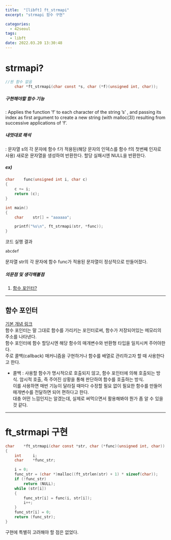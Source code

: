 ```yaml
---
title:  "[libft] ft_strmapi"
excerpt: "strmapi 함수 구현"

categories:
  - 42seoul
tags:
  - libft
date: 2022.03.20 13:30:48
---
```


# strmapi?

```c
//원 함수 없음
    char *ft_strmapi(char const *s, char (*f)(unsigned int, char));
```

##### 구현해야할 함수 기능    
:  Applies the function ’f’ to each character of the string ’s’ , and passing its index as first argument to create a new string (with malloc(3)) resulting from successive applications of ’f’.    

##### 내멋대로 해석    
:  문자열 s의 각 문자에 함수 f가 적용된(해당 문자의 인덱스를 함수 f의 첫번째 인자로 사용) 새로운 문자열을 생성하여 반환한다. 할당 실패시엔 NULL을 반환한다.    

##### ex)    
```c
char	func(unsigned int i, char c)
{
	c += i;
	return (c);
}

int	main()
{
	char	str[] = "aaaaaa";

	printf("%s\n", ft_strmapi(str, *func));
}

```
코드 실행 결과
```c
abcdef
```
문자열 str의 각 문자에 함수 func가 적용된 문자열이 정상적으로 만들어졌다.    

##### 의문점 및 생각해볼점    
1. [함수 포인터?](#함수-포인터)    

***

## 함수 포인터
[기본 개념 링크](https://norux.me/8)    
함수 포인터는 말 그대로 함수를 가리키는 포인터로써, 함수가 저장되어있는 메모리의 주소를 나타낸다.    
함수 포인터에 함수 할당시엔 해당 함수의 매개변수와 반환형 타입을 일치시켜 주어야한다.    
주로 콜백(callback) 매커니즘을 구현하거나 함수를 배열로 관리하고자 할 때 사용한다고 한다.
* 콜백 : 사용할 함수가 명시적으로 호출되지 않고, 함수 포인터에 의해 호출되는 방식. 암시적 호출, 즉 주어진 상황을 통해 판단하여 함수를 호출하는 방식.    
이를 사용하면 매번 기능이 달라질 때마다 수정할 필요 없이 필요한 함수를 만들어 매개변수를 전달하면 되어 편하다고 한다.    
대충 어떤 느낌인지는 알겠는데, 실제로 써먹으면서 활용해봐야 뭔가 좀 알 수 있을 것 같다.    


***

# ft_strmapi 구현

```c
char	*ft_strmapi(char const *str, char (*func)(unsigned int, char))
{
	int		i;
	char	*func_str;

	i = 0;
	func_str = (char *)malloc((ft_strlen(str) + 1) * sizeof(char));
	if (!func_str)
		return (NULL);
	while (str[i])
	{
		func_str[i] = func(i, str[i]);
		i++;
	}
	func_str[i] = 0;
	return (func_str);
}

```
구현에 특별히 고려해야 할 점은 없었다.    

